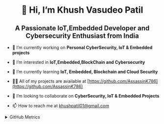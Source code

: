 <h1 align="center">👋 Hi, I’m Khush Vasudeo Patil</h1>
<h2 align="center">A Passionate IoT,Embedded Developer and Cybersecurity Enthusiast from India</h2>

- 🔭 I’m currently working on **Personal CyberSecurity, IoT & Embedded projects**
 
- 👀 I’m interested in **IoT,Embedded,BlockChain and Cybersecurity**

- 🌱 I’m currently learning **IoT, Embedded, Blockchain and Cloud Security**

- 👨‍💻 All of my projects are available at [https://github.com/AssassinK786](https://github.com/AssassinK786)

- 💞️ I’m looking to collaborate on **CyberSecurity, IoT & Embedded Projects**

- 📫 How to reach me at khushpatil01@gmail.com

<details><summary>GitHub Metrics</summary>
  
<br>
<a href="https://github.com/AssassinK786">
  <img align="top" width="50%" src="./.metrics/header.svg" />
</a>
<br/>
<a href="https://github.com/AssassinK786">
  <img align="top" width="50%" src="./.metrics/repositories.svg" />
</a>
<a href="https://github.com/AssassinK786">
  <img align="top" width="49%" src="./.metrics/acti_comm.svg" />
</a>

<a href="https://github.com/AssassinK786">
  <img align="top" width="50%" src="./.metrics/iso_calender.svg" />
</a>

<a href="https://github.com/AssassinK786">
    <img align="top" width="49%" src="./.metrics/issue_pr_lang.svg" />
</a>

<a href="https://github.com/AssassinK786">
    <img align="top" width="50%" src="./.metrics/sponsors.svg" />
</a>

<a href="https://github.com/AssassinK786">
    <img align="top" width="49%" src="./.metrics/achievements.svg" />
</a>

</details>

